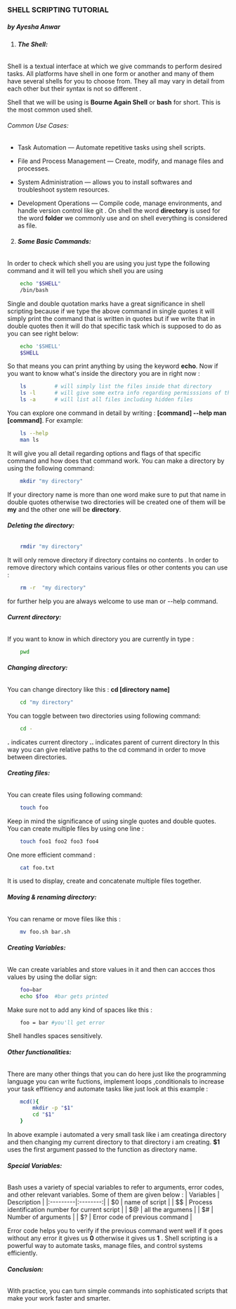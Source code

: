 ### SHELL SCRIPTING TUTORIAL
##### by Ayesha Anwar
1. ###### **The Shell:**
Shell is a textual interface at which we give commands to perform desired tasks. All platforms have shell in one form or another and many of them have several shells for you to choose from. They all may vary in detail from each other but their syntax is not so different . 

Shell that we will be using is **Bourne Again Shell** or **bash** for short. This is the most common used shell.   
###### Common Use Cases:

- Task Automation — Automate repetitive tasks using shell scripts.

- File and Process Management — Create, modify, and manage files and processes.

- System Administration — allows you to install softwares  and troubleshoot system resources.

-  Development Operations — Compile code, manage environments, and handle version control like git . 
On shell the word **directory** is used for the word **folder** we commonly use and on shell everything is considered as file.
2. ###### **Some Basic Commands:**
In order to check which shell you are using you just type the following command and it will tell you which shell you are using
```bash
    echo "$SHELL"
    /bin/bash
```
Single and double quotation marks have a great significance in shell scripting because if we type the above command in single quotes it will simply print the command that is written in quotes but if we write that in double quotes then it will do that specific task which is supposed to do as you can see right below:
```bash
    echo '$SHELL'
    $SHELL
```
So that means you can print anything by using the keyword **echo**.
Now if you want to know what's inside the directory you are in right now :
```bash
    ls         # will simply list the files inside that directory
    ls -l      # will give some extra info regarding permisssions of that file 
    ls -a      # will list all files including hidden files
```
You can explore one command in detail by writing :
**[command] --help
man [command]**. For example:
```bash
    ls --help
    man ls
```
It will give you all detail regarding options and flags of that specific command and how does that command work.
You can make a directory by using the following command:
```bash
    mkdir "my directory"
```
If your directory name is more than one word make sure to put that name in double quotes otherwise two directories will be created one of them will be  **my** and the other one will be **directory**.
###### **Deleting the directory:**
```bash
    rmdir "my directory"
```
It will only remove directory if directory contains no contents .
In order to remove directory which contains various files or other contents you can use :
```bash
    rm -r  "my directory"
```
for further help you are always welcome to use man or --help command.
###### **Current directory:**
If you want to know in which directory you are currently in type :
```bash
    pwd
```
###### **Changing directory:**
You can change directory like this :
**cd [directory name]**
```bash
    cd "my directory"
```
You can toggle between two directories using following command:
```bash
    cd -
```
**.** indicates current directory
**..** indicates parent of current directory
In this way you can give relative paths to the cd command in order to move between directories.
###### **Creating files:**
You can create files using following command:

```bash
    touch foo
```
Keep in mind the significance of using single quotes and double quotes. You can create multiple files by using one line :
```bash
    touch foo1 foo2 foo3 foo4
```
One more efficient command :
```bash
    cat foo.txt
```
It is used to display, create and concatenate multiple files together.
###### **Moving & renaming directory:**
You can rename or move files like this :
```bash
    mv foo.sh bar.sh
```
###### **Creating Variables:**
We can create variables and store values in it and then can accces thos values by using the dollar sign:
```bash
    foo=bar
    echo $foo  #bar gets printed
```
Make sure not to add any kind of spaces like this :
```bash
    foo = bar #you'll get error 
```
Shell handles spaces sensitively.
###### **Other functionalities:**
There are many other things that you can do here just like the programming language you can write fuctions, implement loops ,conditionals to increase your task effitiency and automate tasks like just look at this example :
```bash
    mcd(){
        mkdir -p "$1"
        cd "$1"
    }
```
In above example i automated a very small task like i am creatinga directory and then changing my current directory to that directory i am creating. **$1** uses the first argument passed to the function as directory name. 
###### **Special Variables:**
Bash uses a variety of special variables to refer to arguments, error codes, and other relevant variables. Some of them are given below :
| Variables | Description |
|:---------|:--------:|
| $0       | name of script   | 
| $$      | Process identification number for current script   | 
| $@       | all the argumens   | 
| $#       |     Number of arguments     |
| $?       | Error code of previous command         |

Error code helps you to verify if the previous command went well if it goes without any error it gives us **0** otherwise it gives us **1** .
Shell scripting is a powerful way to automate tasks, manage files, and control systems efficiently.
###### **Conclusion:**
With practice, you can turn simple commands into sophisticated scripts that make your work faster and smarter.